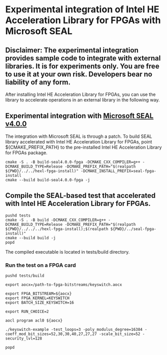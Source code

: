 # Experimental integration of Intel HE Acceleration Library for FPGAs with Microsoft SEAL

## Disclaimer: The experimental integration provides sample code to integrate with external libraries.  It is for experiments only.  You are free to use it at your own risk.  Developers bear no liability of any form.

After installing Intel HE Acceleration Library for FPGAs, you can use the library to accelerate operations in an external library in the following way.

## Experimental integration with [Microsoft SEAL v4.0.0](https://github.com/microsoft/SEAL/tree/v4.0.0)

The integration with Microsoft SEAL is through a patch.  To build SEAL library accelerated with Intel HE Acceleration Library for FPGAs, point ${CMAKE_PREFIX_PATH} to the pre-installed Intel HE Acceleration Library for FPGAs package.
```
cmake -S . -B build-seal4.0.0-fpga -DCMAKE_CXX_COMPILER=g++ -DCMAKE_BUILD_TYPE=Release -DCMAKE_PREFIX_PATH="$(realpath ${PWD}/../../hexl-fpga-install)" -DCMAKE_INSTALL_PREFIX=seal-fpga-install
cmake --build build-seal4.0.0-fpga -j
```

## Compile the SEAL-based test that accelerated with Intel HE Acceleration Library for FPGAs.
```
pushd tests
cmake -S . -B build -DCMAKE_CXX_COMPILER=g++ -DCMAKE_BUILD_TYPE=Release -DCMAKE_PREFIX_PATH="$(realpath ${PWD}/../../../hexl-fpga-install);$(realpath ${PWD}/../seal-fpga-install)"
cmake --build build -j
popd
```

The compiled executable is located in tests/build directory.

### Run the test on a FPGA card
```
pushd tests/build

export aocx=/path-to-fpga-bitstreams/keyswitch.aocx

export FPGA_BITSTREAM=${aocx}
export FPGA_KERNEL=KEYSWITCH
export BATCH_SIZE_KEYSWITCH=16

export RUN_CHOICE=2

aocl program acl0 ${aocx}

./keyswitch-example -test_loops=3 -poly_modulus_degree=16384 -coeff_mod_bit_sizes=52,30,30,40,27,27,27 -scale_bit_size=52 -security_lvl=128

popd
```
